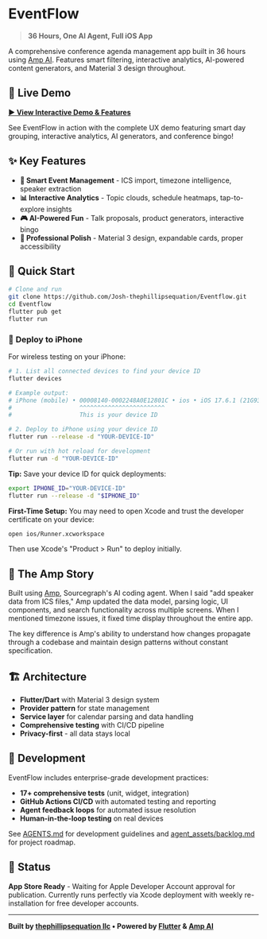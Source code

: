 # EventFlow

> **36 Hours, One AI Agent, Full iOS App**

A comprehensive conference agenda management app built in 36 hours using [Amp AI](https://ampcode.com). Features smart filtering, interactive analytics, AI-powered content generators, and Material 3 design throughout.

## 🎥 **Live Demo**

**[▶️ View Interactive Demo & Features](https://josh-thephillipsequation.github.io/Eventflow/)**

See EventFlow in action with the complete UX demo featuring smart day grouping, interactive analytics, AI generators, and conference bingo!

## ✨ **Key Features**

- **🎯 Smart Event Management** - ICS import, timezone intelligence, speaker extraction
- **📊 Interactive Analytics** - Topic clouds, schedule heatmaps, tap-to-explore insights  
- **🎮 AI-Powered Fun** - Talk proposals, product generators, interactive bingo
- **💎 Professional Polish** - Material 3 design, expandable cards, proper accessibility

## 🚀 **Quick Start**

```bash
# Clone and run
git clone https://github.com/Josh-thephillipsequation/Eventflow.git
cd Eventflow
flutter pub get
flutter run
```

### 📱 **Deploy to iPhone**

For wireless testing on your iPhone:

```bash
# 1. List all connected devices to find your device ID
flutter devices

# Example output:
# iPhone (mobile) • 00008140-0002248A0E12801C • ios • iOS 17.6.1 (21G93)
#                   ^^^^^^^^^^^^^^^^^^^^^^^^
#                   This is your device ID

# 2. Deploy to iPhone using your device ID
flutter run --release -d "YOUR-DEVICE-ID"

# Or run with hot reload for development
flutter run -d "YOUR-DEVICE-ID"
```

**Tip:** Save your device ID for quick deployments:
```bash
export IPHONE_ID="YOUR-DEVICE-ID"
flutter run --release -d "$IPHONE_ID"
```

**First-Time Setup:** You may need to open Xcode and trust the developer certificate on your device:

```bash
open ios/Runner.xcworkspace
```

Then use Xcode's "Product > Run" to deploy initially.

## 🤖 **The Amp Story**

Built using [Amp](https://ampcode.com), Sourcegraph's AI coding agent. When I said "add speaker data from ICS files," Amp updated the data model, parsing logic, UI components, and search functionality across multiple screens. When I mentioned timezone issues, it fixed time display throughout the entire app.

The key difference is Amp's ability to understand how changes propagate through a codebase and maintain design patterns without constant specification.

## 🏗️ **Architecture**

- **Flutter/Dart** with Material 3 design system
- **Provider pattern** for state management  
- **Service layer** for calendar parsing and data handling
- **Comprehensive testing** with CI/CD pipeline
- **Privacy-first** - all data stays local

## 🧪 **Development**

EventFlow includes enterprise-grade development practices:

- **17+ comprehensive tests** (unit, widget, integration)
- **GitHub Actions CI/CD** with automated testing and reporting
- **Agent feedback loops** for automated issue resolution
- **Human-in-the-loop testing** on real devices

See [AGENTS.md](AGENTS.md) for development guidelines and [agent_assets/backlog.md](agent_assets/backlog.md) for project roadmap.

## 📱 **Status**

**App Store Ready** - Waiting for Apple Developer Account approval for publication. Currently runs perfectly via Xcode deployment with weekly re-installation for free developer accounts.

---

**Built by [thephillipsequation llc](https://thephillipsequation.com) • Powered by [Flutter](https://flutter.dev) & [Amp AI](https://ampcode.com)**
